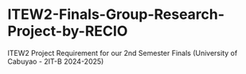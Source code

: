 # ITEW2-Finals-Group-Research-Project-by-RECIO
 ITEW2 Project Requirement for our 2nd Semester Finals (University of Cabuyao - 2IT-B 2024-2025)
